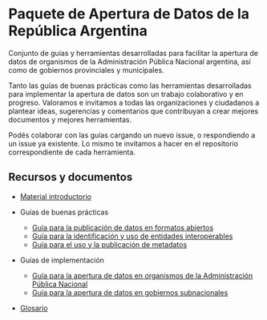 # Paquete de Apertura de Datos de la República Argentina

Conjunto de guías y herramientas desarrolladas para facilitar la apertura de datos de organismos de la Administración Pública Nacional argentina, así como de gobiernos provinciales y municipales.

Tanto las guías de buenas prácticas como las herramientas desarrolladas para implementar la apertura de datos son un trabajo colaborativo y en progreso. Valoramos e invitamos a todas las organizaciones y ciudadanos a plantear ideas, sugerencias y comentarios que contribuyan a crear mejores documentos y mejores herramientas.

Podés colaborar con las guías cargando un nuevo issue, o respondiendo a un issue ya existente. Lo mismo te invitamos a hacer en el repositorio correspondiente de cada herramienta.

## Recursos y documentos

* [Material introductorio](https://www.argentina.gob.ar/sites/default/files/2._kit_de_datos_abiertos.pdf)
    <!-- - [Kit de datos abiertos](https://www.argentina.gob.ar/sites/default/files/2._kit_de_datos_abiertos.pdf) -->

* Guías de buenas prácticas
    - [Guía para la publicación de datos en formatos abiertos](guia-abiertos.md)
    - [Guía para la identificación y uso de entidades interoperables](guia-interoperables.md)
    - [Guía para el uso y la publicación de metadatos](guia-metadatos.md)

* Guías de implementación
    - [Guía para la apertura de datos en organismos de la Administración Pública Nacional](guia-apn.md)
    - [Guía para la apertura de datos en gobiernos subnacionales](guia-subnacionales.md)

* [Glosario](glosario.md)
